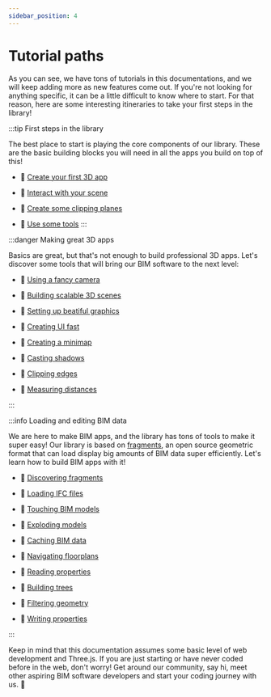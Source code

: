 ```yaml
---
sidebar_position: 4
---
```


# Tutorial paths

As you can see, we have tons of tutorials in this documentations, and we will keep adding more as new features come out. If you're not looking for anything specific, it can be a little difficult to know where to start. For that reason, here are some interesting itineraries to take your first steps in the library!

:::tip First steps in the library

The best place to start is playing the core components of our library. These are the basic building blocks you will need in all the apps you build on top of this!

- 📘 [Create your first 3D app](../Tutorials/SimpleScene.mdx)

- 📘 [Interact with your scene](../Tutorials/SimpleRaycaster.mdx)
- 📘 [Create some clipping planes](../Tutorials/SimpleRaycaster.mdx)

- 📘 [Use some tools](../Tutorials/ToolsComponent.mdx)
  :::

:::danger Making great 3D apps

Basics are great, but that's not enough to build professional 3D apps. Let's discover some tools that will bring our BIM software to the next level:

- 📙 [Using a fancy camera](../Tutorials/OrthoPerspectiveCamera.mdx)

- 📙 [Building scalable 3D scenes](../Tutorials/ScreenCuller.mdx)

- 📙 [Setting up beatiful graphics](../Tutorials/PostproductionRenderer.mdx)

- 📙 [Creating UI fast](../Tutorials/UIManager.mdx)

- 📙 [Creating a minimap](../Tutorials/MiniMap.mdx)

- 📙 [Casting shadows](../Tutorials/ShadowDropper.mdx)

- 📙 [Clipping edges](../Tutorials/EdgesClipper.mdx)

- 📙 [Measuring distances](../Tutorials/LengthMeasurement.mdx)

:::

:::info Loading and editing BIM data

We are here to make BIM apps, and the library has tons of tools to make it super easy! Our library is based on [fragments](https://github.com/ThatOpen/engine_fragment), an open source geometric format that can load display big amounts of BIM data super efficiently. Let's learn how to build BIM apps with it!

- 📕 [Discovering fragments](../Tutorials/FragmentManager.mdx)

- 📕 [Loading IFC files](../Tutorials/FragmentIfcLoader.mdx)

- 📕 [Touching BIM models](../Tutorials/FragmentHighlighter.mdx)

- 📕 [Exploding models](../Tutorials/FragmentExploder.mdx)

- 📕 [Caching BIM data](../Tutorials/FragmentCacher.mdx)

- 📕 [Navigating floorplans](../Tutorials/FragmentPlans.mdx)

- 📕 [Reading properties](../Tutorials/IfcPropertiesProcessor.mdx)

- 📕 [Building trees](../Tutorials/FragmentTree.mdx)

- 📕 [Filtering geometry](../Tutorials/FragmentHider.mdx)

- 📕 [Writing properties](../Tutorials/IfcPropertiesManager.mdx)

:::

Keep in mind that this documentation assumes some basic level of web development and Three.js. If you are just starting or have never coded before in the web, don't worry! Get around our community, say hi, meet other aspiring BIM software developers and start your coding journey with us. 🚀
